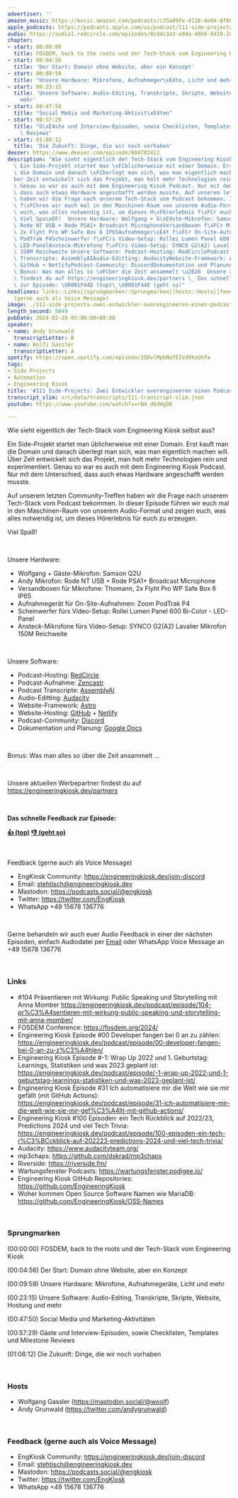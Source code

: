 ```yaml
---
advertiser: ''
amazon_music: https://music.amazon.com/podcasts/c35a09fe-4116-4e04-8f68-77d61b112e46/episodes/b6c36a21-9cb5-4c3f-8c13-f75ef459778e/engineering-kiosk-111-side-projects-zwei-entwickler-overengineeren-einen-podcast
apple_podcasts: https://podcasts.apple.com/us/podcast/111-side-projects-zwei-entwickler-overengineeren-einen/id1603082924?i=1000645952540&uo=4
audio: https://audio1.redcircle.com/episodes/8cddc3a3-e0da-40b8-8d10-2e577c60c797/stream.mp3
chapter:
- start: 00:00:00
  title: FOSDEM, back to the roots und der Tech-Stack vom Engineering Kiosk
- start: 00:04:56
  title: 'Der Start: Domain ohne Website, aber ein Konzept'
- start: 00:09:59
  title: "Unsere Hardware: Mikrofone, Aufnahmeger\xE4te, Licht und mehr"
- start: 00:23:15
  title: 'Unsere Software: Audio-Editing, Transkripte, Skripte, Website, Hostung und
    mehr'
- start: 00:47:50
  title: "Social Media und Marketing-Aktivit\xE4ten"
- start: 00:57:29
  title: "G\xE4ste und Interview-Episoden, sowie Checklisten, Templates und Milestone\
    \ Reviews"
- start: 01:08:12
  title: 'Die Zukunft: Dinge, die wir noch vorhaben'
deezer: https://www.deezer.com/episode/604782412
description: "Wie sieht eigentlich der Tech-Stack vom Engineering Kiosk selbst aus?\
  \ Ein Side-Projekt startet man \xFCblicherweise mit einer Domain. Erst kauft man\
  \ die Domain und danach \xFCberlegt man sich, was man eigentlich machen will. \xDC\
  ber Zeit entwickelt sich das Projekt, man holt mehr Technologien rein und experimentiert.\
  \ Genau so war es auch mit dem Engineering Kiosk Podcast. Nur mit dem Unterschied,\
  \ dass auch etwas Hardware angeschafft werden musste. Auf unserem letzten Community-Treffen\
  \ haben wir die Frage nach unserem Tech-Stack vom Podcast bekommen. In dieser Episode\
  \ f\xFChren wir euch mal in den Maschinen-Raum von unserem Audio-Format und zeigen\
  \ euch, was alles notwendig ist, um dieses H\xF6rerlebnis f\xFCr euch zu erzeugen.\
  \ Viel Spa\xDF!  Unsere Hardware: Wolfgang + G\xE4ste-Mikrofon: Samson Q2UAndy Mikrofon:\
  \ Rode NT USB + Rode PSA1+ Broadcast MicrophoneVersandboxen f\xFCr Mikrofone: Thomann,\
  \ 2x Flyht Pro WP Safe Box 6 IP65Aufnahmeger\xE4t f\xFCr On-Site-Aufnahmen: Zoom\
  \ PodTrak P4Scheinwerfer f\xFCrs Video-Setup: Rollei Lumen Panel 600 Bi-Color -\
  \ LED-PanelAnsteck-Mikrofone f\xFCrs Video-Setup: SYNCO G2(A2) Lavalier Mikrofon\
  \ 150M Reichweite Unsere Software: Podcast-Hosting: RedCirclePodcast-Aufnahme: ZencastrPodcast\
  \ Transcripte: AssemblyAIAudio-Editting: AudacityWebsite-Framework: AstroWebsite-Hosting:\
  \ GitHub + NetlifyPodcast-Community: DiscordDokumentation und Planung: Google Docs\
  \ Bonus: Was man alles so \xFCber die Zeit ansammelt \u2026  Unsere aktuellen Werbepartner\
  \ findest du auf https://engineeringkiosk.dev/partners \_ Das schnelle Feedback\
  \ zur Episode: \U0001F44D (top)\_\U0001F44E (geht so)"
headlines: links::Links||sprungmarken::Sprungmarken||hosts::Hosts||feedback-gerne-auch-als-voice-message::Feedback
  (gerne auch als Voice Message)
image: ./111-side-projects-zwei-entwickler-overengineeren-einen-podcast.jpg
length_second: 5049
pubDate: 2024-02-20 05:00:00+00:00
speaker:
- name: Andy Grunwald
  transcriptLetter: B
- name: Wolfi Gassler
  transcriptLetter: A
spotify: https://open.spotify.com/episode/2QOvlMpbNafEIVd9XoQhfa
tags:
- Side Projects
- Automation
- Engineering Kiosk
title: '#111 Side-Projects: Zwei Entwickler overengineeren einen Podcast'
transcript_slim: src/data/transcripts/111-transcript-slim.json
youtube: https://www.youtube.com/watch?v=rN4_d6dHgO0

---
```

<p>Wie sieht eigentlich der Tech-Stack vom Engineering Kiosk selbst aus?</p><p>Ein Side-Projekt startet man üblicherweise mit einer Domain. Erst kauft man die Domain und danach überlegt man sich, was man eigentlich machen will. Über Zeit entwickelt sich das Projekt, man holt mehr Technologien rein und experimentiert. Genau so war es auch mit dem Engineering Kiosk Podcast. Nur mit dem Unterschied, dass auch etwas Hardware angeschafft werden musste.</p><p>Auf unserem letzten Community-Treffen haben wir die Frage nach unserem Tech-Stack vom Podcast bekommen. In dieser Episode führen wir euch mal in den Maschinen-Raum von unserem Audio-Format und zeigen euch, was alles notwendig ist, um dieses Hörerlebnis für euch zu erzeugen.</p><p>Viel Spaß!</p><p><br></p><p>Unsere Hardware:</p><ul><li>Wolfgang + Gäste-Mikrofon: Samson Q2U</li><li>Andy Mikrofon: Rode NT USB + Rode PSA1+ Broadcast Microphone</li><li>Versandboxen für Mikrofone: Thomann, 2x Flyht Pro WP Safe Box 6 IP65</li><li>Aufnahmegerät für On-Site-Aufnahmen: Zoom PodTrak P4</li><li>Scheinwerfer fürs Video-Setup: Rollei Lumen Panel 600 Bi-Color - LED-Panel</li><li>Ansteck-Mikrofone fürs Video-Setup: SYNCO G2(A2) Lavalier Mikrofon 150M Reichweite</li></ul><p><br></p><p>Unsere Software:</p><ul><li>Podcast-Hosting: <a href="https://redcircle.com" rel="nofollow">RedCircle</a></li><li>Podcast-Aufnahme: <a href="https://zencastr.com" rel="nofollow">Zencastr</a></li><li>Podcast Transcripte: <a href="https://www.assemblyai.com/" rel="nofollow">AssemblyAI</a></li><li>Audio-Editting: <a href="https://www.audacityteam.org/" rel="nofollow">Audacity</a></li><li>Website-Framework: <a href="https://astro.build/" rel="nofollow">Astro</a></li><li>Website-Hosting: <a href="https://github.com" rel="nofollow">GitHub</a> + <a href="https://www.netlify.com/" rel="nofollow">Netlify</a></li><li>Podcast-Community: <a href="https://discord.com/" rel="nofollow">Discord</a></li><li>Dokumentation und Planung: <a href="https://docs.google.com" rel="nofollow">Google Docs</a></li></ul><p><br></p><p>Bonus: Was man alles so über die Zeit ansammelt …</p><p><br></p><p>Unsere aktuellen Werbepartner findest du auf <a href="https://engineeringkiosk.dev/partners">https://engineeringkiosk.dev/partners</a></p><p> </p><p><strong>Das schnelle Feedback zur Episode:</strong></p><p><a href="https://api.openpodcast.dev/feedback/111/upvote" rel="nofollow"><strong>👍 (top)</strong></a><strong> </strong><a href="https://api.openpodcast.dev/feedback/111/downvote" rel="nofollow"><strong>👎 (geht so)</strong></a></p><p><br></p><p>Feedback (gerne auch als Voice Message)</p><ul><li>EngKiosk Community: <a href="https://engineeringkiosk.dev/join-discord">https://engineeringkiosk.dev/join-discord</a> </li><li>Email: <a href="mailto:stehtisch@engineeringkiosk.dev" rel="nofollow">stehtisch@engineeringkiosk.dev</a></li><li>Mastodon: <a href="https://podcasts.social/@engkiosk" rel="nofollow">https://podcasts.social/@engkiosk</a></li><li>Twitter: <a href="https://twitter.com/EngKiosk" rel="nofollow">https://twitter.com/EngKiosk</a></li><li>WhatsApp +49 15678 136776</li></ul><p><br></p><p>Gerne behandeln wir auch euer Audio Feedback in einer der nächsten Episoden, einfach Audiodatei per <a href="https://engineeringkiosk.dev/kontakt/">Email</a> oder WhatsApp Voice Message an +49 15678 136776</p><p><br></p><h3 id="links">Links</h3><ul><li>#104 Präsentieren mit Wirkung: Public Speaking und Storytelling mit Anna Momber <a href="https://engineeringkiosk.dev/podcast/episode/104-pr%C3%A4sentieren-mit-wirkung-public-speaking-und-storytelling-mit-anna-momber/">https://engineeringkiosk.dev/podcast/episode/104-pr%C3%A4sentieren-mit-wirkung-public-speaking-und-storytelling-mit-anna-momber/</a> </li><li>FOSDEM Conference: <a href="https://fosdem.org/2024/" rel="nofollow">https://fosdem.org/2024/</a></li><li>Engineering Kiosk Episode #00 Developer fangen bei 0 an zu zählen: <a href="https://engineeringkiosk.dev/podcast/episode/00-developer-fangen-bei-0-an-zu-z%C3%A4hlen/">https://engineeringkiosk.dev/podcast/episode/00-developer-fangen-bei-0-an-zu-z%C3%A4hlen/</a></li><li>Engineering Kiosk Episode #-1: Wrap Up 2022 und 1. Geburtstag: Learnings, Statistiken und was 2023 geplant ist: <a href="https://engineeringkiosk.dev/podcast/episode/-1-wrap-up-2022-und-1-geburtstag-learnings-statistiken-und-was-2023-geplant-ist/">https://engineeringkiosk.dev/podcast/episode/-1-wrap-up-2022-und-1-geburtstag-learnings-statistiken-und-was-2023-geplant-ist/</a></li><li>Engineering Kiosk Episode #31 Ich automatisiere mir die Welt wie sie mir gefällt (mit GitHub Actions): <a href="https://engineeringkiosk.dev/podcast/episode/31-ich-automatisiere-mir-die-welt-wie-sie-mir-gef%C3%A4llt-mit-github-actions/">https://engineeringkiosk.dev/podcast/episode/31-ich-automatisiere-mir-die-welt-wie-sie-mir-gef%C3%A4llt-mit-github-actions/</a></li><li>Engineering Kiosk #100 Episoden: ein Tech Rückblick auf 2022/23, Predictions 2024 und viel Tech Trivia: <a href="https://engineeringkiosk.dev/podcast/episode/100-episoden-ein-tech-r%C3%BCckblick-auf-202223-predictions-2024-und-viel-tech-trivia/">https://engineeringkiosk.dev/podcast/episode/100-episoden-ein-tech-r%C3%BCckblick-auf-202223-predictions-2024-und-viel-tech-trivia/</a></li><li>Audacity: <a href="https://www.audacityteam.org/" rel="nofollow">https://www.audacityteam.org/</a> </li><li>mp3chaps: <a href="https://github.com/dskrad/mp3chaps" rel="nofollow">https://github.com/dskrad/mp3chaps</a></li><li>Riverside: <a href="https://riverside.fm/" rel="nofollow">https://riverside.fm/</a></li><li>Wartungsfenster Podcasts: <a href="https://wartungsfenster.podigee.io/" rel="nofollow">https://wartungsfenster.podigee.io/</a></li><li>Engineering Kiosk GitHub Repositories: <a href="https://github.com/EngineeringKiosk" rel="nofollow">https://github.com/EngineeringKiosk</a></li><li>Woher kommen Open Source Software Namen wie MariaDB: <a href="https://github.com/EngineeringKiosk/OSS-Names" rel="nofollow">https://github.com/EngineeringKiosk/OSS-Names</a> </li></ul><p><br></p><h3 id="sprungmarken">Sprungmarken</h3><p>(00:00:00) FOSDEM, back to the roots und der Tech-Stack vom Engineering Kiosk</p><p>(00:04:56) Der Start: Domain ohne Website, aber ein Konzept</p><p>(00:09:59) Unsere Hardware: Mikrofone, Aufnahmegeräte, Licht und mehr</p><p>(00:23:15) Unsere Software: Audio-Editing, Transkripte, Skripte, Website, Hostung und mehr</p><p>(00:47:50) Social Media und Marketing-Aktivitäten</p><p>(00:57:29) Gäste und Interview-Episoden, sowie Checklisten, Templates und Milestone Reviews</p><p>(01:08:12) Die Zukunft: Dinge, die wir noch vorhaben</p><p><br></p><h3 id="hosts">Hosts</h3><ul><li>Wolfgang Gassler (<a href="https://mastodon.social/@woolf" rel="nofollow">https://mastodon.social/@woolf</a>)</li><li>Andy Grunwald (<a href="https://twitter.com/andygrunwald" rel="nofollow">https://twitter.com/andygrunwald</a>)</li></ul><p><br></p><h3 id="feedback-gerne-auch-als-voice-message">Feedback (gerne auch als Voice Message)</h3><ul><li>EngKiosk Community: <a href="https://engineeringkiosk.dev/join-discord">https://engineeringkiosk.dev/join-discord</a> </li><li>Email: <a href="mailto:stehtisch@engineeringkiosk.dev" rel="nofollow">stehtisch@engineeringkiosk.dev</a></li><li>Mastodon: <a href="https://podcasts.social/@engkiosk" rel="nofollow">https://podcasts.social/@engkiosk</a></li><li>Twitter: <a href="https://twitter.com/EngKiosk" rel="nofollow">https://twitter.com/EngKiosk</a></li><li>WhatsApp +49 15678 136776</li></ul>